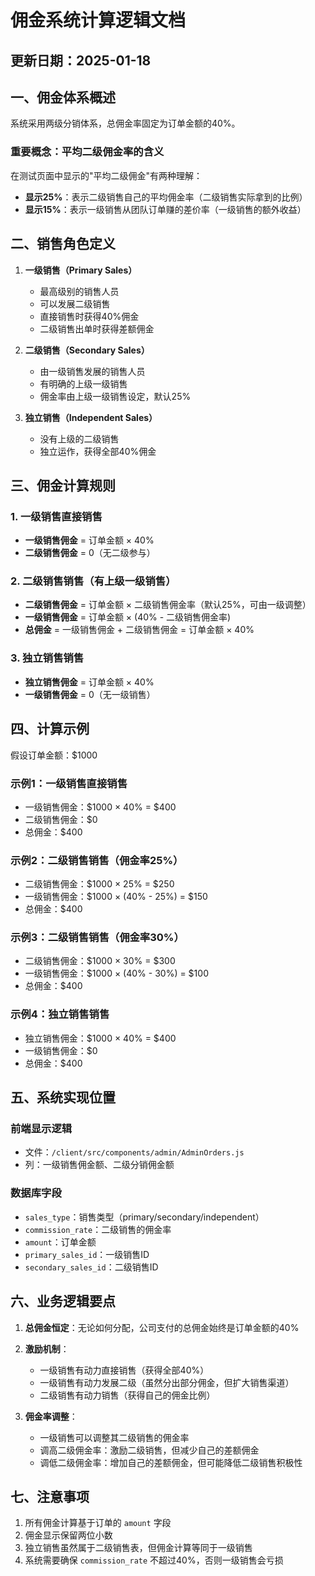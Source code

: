 # 佣金系统计算逻辑文档

## 更新日期：2025-01-18

## 一、佣金体系概述

系统采用两级分销体系，总佣金率固定为订单金额的40%。

### 重要概念：平均二级佣金率的含义
在测试页面中显示的"平均二级佣金"有两种理解：
- **显示25%**：表示二级销售自己的平均佣金率（二级销售实际拿到的比例）
- **显示15%**：表示一级销售从团队订单赚的差价率（一级销售的额外收益）

## 二、销售角色定义

1. **一级销售（Primary Sales）**
   - 最高级别的销售人员
   - 可以发展二级销售
   - 直接销售时获得40%佣金
   - 二级销售出单时获得差额佣金

2. **二级销售（Secondary Sales）**
   - 由一级销售发展的销售人员
   - 有明确的上级一级销售
   - 佣金率由上级一级销售设定，默认25%

3. **独立销售（Independent Sales）**
   - 没有上级的二级销售
   - 独立运作，获得全部40%佣金

## 三、佣金计算规则

### 1. 一级销售直接销售
- **一级销售佣金** = 订单金额 × 40%
- **二级销售佣金** = 0（无二级参与）

### 2. 二级销售销售（有上级一级销售）
- **二级销售佣金** = 订单金额 × 二级销售佣金率（默认25%，可由一级调整）
- **一级销售佣金** = 订单金额 × (40% - 二级销售佣金率)
- **总佣金** = 一级销售佣金 + 二级销售佣金 = 订单金额 × 40%

### 3. 独立销售销售
- **独立销售佣金** = 订单金额 × 40%
- **一级销售佣金** = 0（无一级销售）

## 四、计算示例

假设订单金额：$1000

### 示例1：一级销售直接销售
- 一级销售佣金：$1000 × 40% = $400
- 二级销售佣金：$0
- 总佣金：$400

### 示例2：二级销售销售（佣金率25%）
- 二级销售佣金：$1000 × 25% = $250
- 一级销售佣金：$1000 × (40% - 25%) = $150
- 总佣金：$400

### 示例3：二级销售销售（佣金率30%）
- 二级销售佣金：$1000 × 30% = $300
- 一级销售佣金：$1000 × (40% - 30%) = $100
- 总佣金：$400

### 示例4：独立销售销售
- 独立销售佣金：$1000 × 40% = $400
- 一级销售佣金：$0
- 总佣金：$400

## 五、系统实现位置

### 前端显示逻辑
- 文件：`/client/src/components/admin/AdminOrders.js`
- 列：一级销售佣金额、二级分销佣金额

### 数据库字段
- `sales_type`：销售类型（primary/secondary/independent）
- `commission_rate`：二级销售的佣金率
- `amount`：订单金额
- `primary_sales_id`：一级销售ID
- `secondary_sales_id`：二级销售ID

## 六、业务逻辑要点

1. **总佣金恒定**：无论如何分配，公司支付的总佣金始终是订单金额的40%

2. **激励机制**：
   - 一级销售有动力直接销售（获得全部40%）
   - 一级销售有动力发展二级（虽然分出部分佣金，但扩大销售渠道）
   - 二级销售有动力销售（获得自己的佣金比例）

3. **佣金率调整**：
   - 一级销售可以调整其二级销售的佣金率
   - 调高二级佣金率：激励二级销售，但减少自己的差额佣金
   - 调低二级佣金率：增加自己的差额佣金，但可能降低二级销售积极性

## 七、注意事项

1. 所有佣金计算基于订单的 `amount` 字段
2. 佣金显示保留两位小数
3. 独立销售虽然属于二级销售表，但佣金计算等同于一级销售
4. 系统需要确保 `commission_rate` 不超过40%，否则一级销售会亏损